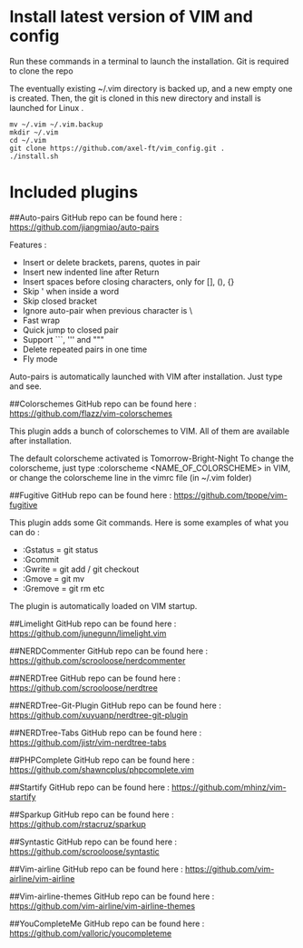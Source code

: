 # Install latest version of VIM and config
Run these commands in a terminal to launch the installation.
Git is required to clone the repo

The eventually existing ~/.vim directory is backed up, and a new empty one is created.
Then, the git is cloned in this new directory and install is launched for Linux
.
```text/x-sh
mv ~/.vim ~/.vim.backup
mkdir ~/.vim
cd ~/.vim
git clone https://github.com/axel-ft/vim_config.git .
./install.sh
```

# Included plugins
##Auto-pairs
GitHub repo can be found here : https://github.com/jiangmiao/auto-pairs

Features : 
- Insert or delete brackets, parens, quotes in pair
- Insert new indented line after Return
- Insert spaces before closing characters, only for [], (), {}
- Skip ' when inside a word
- Skip closed bracket
- Ignore auto-pair when previous character is \
- Fast wrap
- Quick jump to closed pair
- Support ```, ''' and """
- Delete repeated pairs in one time
- Fly mode

Auto-pairs is automatically launched with VIM after installation. 
Just type and see.

##Colorschemes
GitHub repo can be found here : https://github.com/flazz/vim-colorschemes

This plugin adds a bunch of colorschemes to VIM. All of them are available after installation.

The default colorscheme activated is Tomorrow-Bright-Night
To change the colorscheme, just type :colorscheme <NAME_OF_COLORSCHEME> in VIM, or change the colorscheme line in the vimrc file (in ~/.vim folder)

##Fugitive
GitHub repo can be found here : https://github.com/tpope/vim-fugitive

This plugin adds some Git commands. Here is some examples of what you can do :
- :Gstatus = git status
- :Gcommit
- :Gwrite = git add / git checkout
- :Gmove = git mv
- :Gremove = git rm
etc

The plugin is automatically loaded on VIM startup.

##Limelight
GitHub repo can be found here : https://github.com/junegunn/limelight.vim

##NERDCommenter
GitHub repo can be found here : https://github.com/scrooloose/nerdcommenter

##NERDTree
GitHub repo can be found here : https://github.com/scrooloose/nerdtree

##NERDTree-Git-Plugin
GitHub repo can be found here : https://github.com/xuyuanp/nerdtree-git-plugin

##NERDTree-Tabs
GitHub repo can be found here : https://github.com/jistr/vim-nerdtree-tabs

##PHPComplete
GitHub repo can be found here : https://github.com/shawncplus/phpcomplete.vim

##Startify
GitHub repo can be found here : https://github.com/mhinz/vim-startify

##Sparkup
GitHub repo can be found here : https://github.com/rstacruz/sparkup

##Syntastic
GitHub repo can be found here : https://github.com/scrooloose/syntastic

##Vim-airline
GitHub repo can be found here : https://github.com/vim-airline/vim-airline

##Vim-airline-themes
GitHub repo can be found here : https://github.com/vim-airline/vim-airline-themes

##YouCompleteMe
GitHub repo can be found here : https://github.com/valloric/youcompleteme

